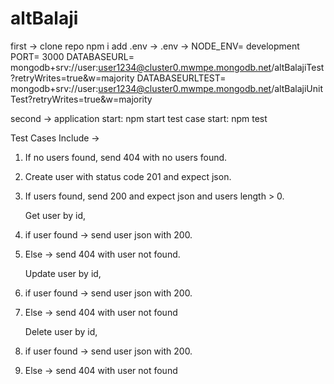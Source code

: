 # altBalaji

first ->
clone repo
npm i
add .env ->
.env ->
NODE_ENV= development
PORT= 3000
DATABASEURL= mongodb+srv://user:user1234@cluster0.mwmpe.mongodb.net/altBalajiTest?retryWrites=true&w=majority
DATABASEURLTEST= mongodb+srv://user:user1234@cluster0.mwmpe.mongodb.net/altBalajiUnitTest?retryWrites=true&w=majority

second ->
application start: npm start
test case start: npm test

Test Cases Include ->

1. If no users found, send 404 with no users found.
2. Create user with status code 201 and expect json.
3. If users found, send 200 and expect json and users length > 0.

   Get user by id,

4. if user found -> send user json with 200.
5. Else -> send 404 with user not found.

   Update user by id,

6. if user found -> send user json with 200.
7. Else -> send 404 with user not found

   Delete user by id,

8. if user found -> send user json with 200.
9. Else -> send 404 with user not found
